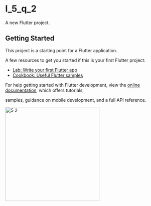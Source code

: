 # l_5_q_2

A new Flutter project.

## Getting Started

This project is a starting point for a Flutter application.

A few resources to get you started if this is your first Flutter project:

- [Lab: Write your first Flutter app](https://docs.flutter.dev/get-started/codelab)
- [Cookbook: Useful Flutter samples](https://docs.flutter.dev/cookbook)

For help getting started with Flutter development, view the
[online documentation](https://docs.flutter.dev/), which offers tutorials,

samples, guidance on mobile development, and a full API reference.

<img width="300" alt="5 2" src="https://user-images.githubusercontent.com/114164076/215799416-b5def8a9-da48-4e32-bb45-53c36c0797f2.png">
